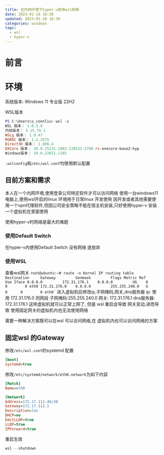 ```yaml
---
title: 在内网环境下hyper-v使用wsl网络
date: 2023-01-18 16:30
updated: 2023-01-18 16:30
categories: windows 
tags:
  - wsl
  - hyper-v
---
```


# 前言


# 环境
系统版本: Windows 11 专业版 22H2

WSL版本
```PowerShell
PS C:\Users\v_connliu> wsl -v
WSL 版本： 1.0.3.0
内核版本： 5.15.79.1
WSLg 版本： 1.0.47
MSRDC 版本： 1.2.3575
Direct3D 版本： 1.606.4
DXCore 版本： 10.0.25131.1002-220531-1700.rs-onecore-base2-hyp
Windows版本： 10.0.22621.1105
```

`.wslconfig`和`/etc/wsl.conf`均使用默认配置


## 目前方案和需求

本人在一个内网环境,使用登录公司特定软件才可以访问网络
使用一台windows11电脑上,使用wsl开启的linux 环境用于日常linux 开发使用
因开发或者其他需要使用一个vpn代理软件,但因公司安全策略不能在宿主机安装,只好使用hyper-v 安装一个虚拟机在里面使用

使用hyper-v时网络是最大的难题
### 使用Default Switch
在hyper-v内使用Default Switch 没有网络 
遂放弃
### 使用WSL
查看wsl网关
``
root@ubuntu:~# route -n
Kernel IP routing table
Destination     Gateway         Genmask         Flags Metric Ref    Use Iface
0.0.0.0         172.31.176.1    0.0.0.0         UG    0      0        0 eth0
172.31.176.0    0.0.0.0         255.255.240.0   U     0      0        0 eth0`
``
进入虚拟机后修改ip,子网掩码,网关,dns服务器
ip:  使用 172.31.176.0 同网段
子网掩码:255.255.240.0
网关: 172.31.176.1
dns服务器: 172.31.176.1
这样虚拟机就可以正常上网了, 但是 wsl 重启会导致 网关变动,进而导致 使用固定网关的虚拟机内也无法使用网络

需要一种解决方案既可以在wsl 可以访问网络,在 虚拟机内也可以访问网络的方案

## 固定wsl 的Gateway

修改`/etc/wsl.conf`的systemd 配置
```ini
[boot]
systemd=true
```

修改`/etc/systemd/network/eth0.network`为如下内容
```ini /etc/systemd/network/eth0.network
[Match]
Name=eth0

[Network]
Address=172.17.112.46/20
Gateway=172.17.112.1
Description=lan
DHCP=no
EmitLLDP=true
LLDP=true
IPForward=true
```

重启生效
```PowerShell 
wsl --shutdown
```